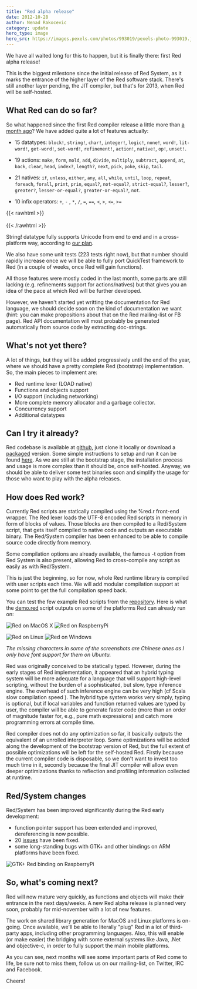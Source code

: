 ```yaml
---
title: "Red alpha release"
date: 2012-10-28 
author: Nenad Rakocevic 
category: update
hero_type: image
hero_src: https://images.pexels.com/photos/993019/pexels-photo-993019.jpeg?auto=compress&cs=tinysrgb&h=650&w=940
---
```


We have all waited long for this to happen, but it is finally there: first Red alpha release!

This is the biggest milestone since the initial release of Red System, as it marks the entrance of the higher layer of the Red software stack. There's still another layer pending, the JIT compiler, but that's for 2013, when Red will be self-hosted.

## What Red can do so far?

So what happened since the first Red compiler release a little more than [a month ago](/blog/2012/09/red-is-born/)? We have added quite a lot of features actually:

- 15 datatypes: `block!`, `string!`, `char!`, `integer!`, `logic!`, `none!`, `word!`, `lit-word!`, `get-word!`, `set-word!`, `refinement!`, `action!`, `native!`, `op!`, `unset!`.

- 19 actions: `make`, `form`, `mold`, `add`, `divide`, `multiply`, `subtract`, `append`, `at`, `back`, `clear`, `head`, `index?`, `length?`, `next`, `pick`, `poke`, `skip`, `tail`.

- 21 natives: `if`, `unless`, `either`, `any`, `all`, `while`, `until`, `loop`, `repeat`, `foreach`, `forall`, `print`, `prin`, `equal?`, `not-equal?`, `strict-equal?`, `lesser?`, `greater?`, `lesser-or-equal?`, `greater-or-equal?`, `not`.

- 10 infix operators: `+`, `-` , `*`, `/`, `=`, `==`, `<`, `>`, `<=`, `>=`

{{< rawhtml >}}
<br><br>
{{< /rawhtml >}}

String! datatype fully supports Unicode from end to end and in a cross-platform way, according to [our plan](/blog/2012/09/plan-for-unicode-support/).

We also have some unit tests (223 tests right now), but that number should rapidly increase once we will be able to fully port QuickTest framework to Red (in a couple of weeks, once Red will gain functions).

All those features were mostly coded in the last month, some parts are still lacking (e.g. refinements support for actions/natives) but that gives you an idea of the pace at which Red will be further developed.

However, we haven't started yet writting the documentation for Red language, we should decide soon on the kind of documentation we want (hint: you can make propositions about that on the Red mailing-list or FB page). Red API documentation will most probably be generated automatically from source code by extracting doc-strings.

## What's not yet there?

A lot of things, but they will be added progressively until the end of the year, where we should have a pretty complete Red (bootstrap) implementation. So, the main pieces to implement are:

- Red runtime lexer (LOAD native)
- Functions and objects support
- I/O support (including networking)
- More complete memory allocator and a garbage collector.
- Concurrency support
- Additional datatypes


## Can I try it already?

Red codebase is available at [github](https://github.com/red/red), just clone it locally or download a [packaged](https://github.com/red/Red/tags) version. Some simple instructions to setup and run it can be found [here](https://github.com/red/Red/blob/master/README.md). As we are still at the bootstrap stage, the installation process and usage is more complex than it should be, once self-hosted. Anyway, we should be able to deliver some test binaries soon and simplify the usage for those who want to play with the alpha releases.

## How does Red work?

Currently Red scripts are statically compiled using the %red.r front-end wrapper. The Red lexer loads the UTF-8 encoded Red scripts in memory in form of blocks of values. Those blocks are then compiled to a Red/System script, that gets itself compiled to native code and outputs an executable binary. The Red/System compiler has been enhanced to be able to compile source code directly from memory.

Some compilation options are already available, the famous -t option from Red System is also present, allowing Red to cross-compile any script as easily as with Red/System.

This is just the beginning, so for now, whole Red runtime library is compiled with user scripts each time. We will add modular compilation support at some point to get the full compilation speed back.

You can test the few example Red scripts from the [repository](https://github.com/red/red/tree/master/tests/). Here is what the [demo.red](https://github.com/red/red/tree/master/tests/demo.red) script outputs on some of the platforms Red can already run on:

![Red on MacOS X](/images/blog/red-mac.png) ![Red on RaspberryPi](/images/blog/red-pi.png)

![Red on Linux](/images/blog/red-linux.png) ![Red on Windows](/images/blog/red-win.png)

_The missing characters in some of the screenshots are Chinese ones as I only have font support for them on Ubuntu._

Red was originally conceived to be statically typed. However, during the early stages of Red implementation, it appeared that an hybrid typing system will be more adequate for a language that will support high-level scripting, without the burden of a sophisticated, but slow, type inference engine. The overhead of such inference engine can be very high (cf Scala slow compilation speed ). The hybrid type system works very simply, typing is optional, but if local variables and function returned values are typed by user, the compiler will be able to generate faster code (more than an order of magnitude faster for, e.g., pure math expressions) and catch more programming errors at compile time.

Red compiler does not do any optimization so far, it basically outputs the equivalent of an unrolled interpreter loop. Some optimizations will be added along the development of the bootstrap version of Red,  but the full extent of possible optimizations will be left for the self-hosted Red.  Firstly because the current compiler code is disposable, so we don't want to invest too much time in it, secondly because the final JIT compiler will allow even deeper optimizations thanks to reflection and profiling information collected at runtime.

## Red/System changes

Red/System has been improved significantly during the Red early development:

- function pointer support has been extended and improved, dereferencing is now possible.
- 20 [issues](https://github.com/red/Red/issues?milestone=7&state=closed) have been fixed.
- some long-standing bugs with GTK+ and other bindings on ARM platforms have been fixed.

![GTK+ Red binding on RaspberryPi](/images/blog/gtk-plus.png)


## So, what's coming next?

Red will now mature very quickly, as functions and objects will make their entrance in the next days/weeks. A new Red alpha release is planned very soon, probably for mid-november with a lot of new features.

The work on shared library generation for MacOS and Linux platforms is on-going. Once available, we'll be able to literally "plug" Red in a lot of third-party apps, including other programming languages. Also, this will enable (or make easier) the bridging with some external systems like Java, .Net and objective-c, in order to fully support the main mobile platforms.

As you can see, next months will see some important parts of Red come to life, be sure not to miss them, follow us on our mailing-list, on Twitter, IRC and Facebook.

Cheers! 